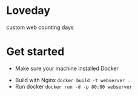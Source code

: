 # Loveday

custom web counting days

# Get started

- Make sure your machine installed Docker

* Build with Nginx
  `docker build -t webserver .`
* Run docker
  `docker run -d -p 80:80 webserver`
